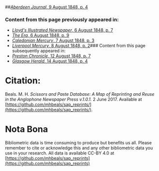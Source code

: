 ##[*Aberdeen Journal*, 9 August 1848, p. 4](https://mhbeals.github.io/sap_html/Aberdeen-Journal/Aberdeen-Journal-9-August-1848-p-4)

### Content from this page previously appeared in:
+ [*Lloyd's Illustrated Newspaper*, 6 August 1848, p. 7](https://mhbeals.github.io/sap_html/Lloyd's-Illustrated-Newspaper/Lloyd's-Illustrated-Newspaper-6-August-1848-p-7)
+ [*The Era*, 6 August 1848, p. 9](https://mhbeals.github.io/sap_html/The-Era/The-Era-6-August-1848-p-9)
+ [*Caledonian Mercury*, 7 August 1848, p. 3](https://mhbeals.github.io/sap_html/Caledonian-Mercury/Caledonian-Mercury-7-August-1848-p-3)
+ [*Liverpool Mercury*, 8 August 1848, p. 2](https://mhbeals.github.io/sap_html/Liverpool-Mercury/Liverpool-Mercury-8-August-1848-p-2)### Content from this page subsequently appeared in:
+ [*Preston Chronicle*, 12 August 1848, p. 7](https://mhbeals.github.io/sap_html/Preston-Chronicle/Preston-Chronicle-12-August-1848-p-7)
+ [*Glasgow Herald*, 14 August 1848, p. 4](https://mhbeals.github.io/sap_html/Glasgow-Herald/Glasgow-Herald-14-August-1848-p-4)
                    
# Citation: 

Beals. M. H. *Scissors and Paste Database: A Map of Reprinting and Reuse in the Anglophone Newspaper Press v.1.0.1.* 2 June 2017. Available at [https://github.com/mhbeals/sap_reprints/](https://github.com/mhbeals/sap_reprints/). 
                    
# Nota Bona

Bibliometric data is time consuming to produce but benefits us all. Please remember to cite or acknowledge this and any other bibliometric data you use in your research. All data is available CC-BY 4.0 at [https://github.com/mhbeals/sap_reprints](https://github.com/mhbeals/sap_reprints)